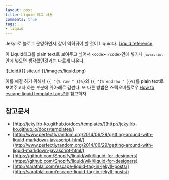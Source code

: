 ```yaml
---
layout: post
title: Liquid 태그 사용
comments: true
tags:
- liquid
---
```

Jekyll로 블로그 운영하면서 같이 익혀둬야 할 것이 Liquid다.
[Liquid reference](https://help.shopify.com/themes/liquid).

이 Liquid태그를 plain text로 보여주고 싶어서 `<code></code>`안에 넣거나 <code>```javascript ```</code>안에 넣으면 생각했던것과는 다르게 나온다.

![Liqid]({{ site.url }}/images/liquid.png)

이를 해결 하기 위해서 `{{ "{% raw " }}%}`와 `{{ "{% endraw " }}%}`를 plain text로 보여주고자 하는 부분에 위아래로 감싼다.
또 다른 방법은 스택오버플로우 [How to escape liquid template tags?](http://stackoverflow.com/questions/3426182/how-to-escape-liquid-template-tags)를 참고하자.

## **참고문서**
* [http://jekyllrb-ko.github.io/docs/templates/](http://jekyllrb-ko.github.io/docs/templates/)
* [http://www.perfectlyrandom.org/2014/06/29/getting-around-with-liquid-markdown-javascript-html/](http://www.perfectlyrandom.org/2014/06/29/getting-around-with-liquid-markdown-javascript-html/)
* [https://github.com/Shopify/liquid/wiki/liquid-for-designers](https://github.com/Shopify/liquid/wiki/liquid-for-designers)
* [http://sarathlal.com/escape-liquid-tag-in-jekyll-posts/](http://sarathlal.com/escape-liquid-tag-in-jekyll-posts/)
